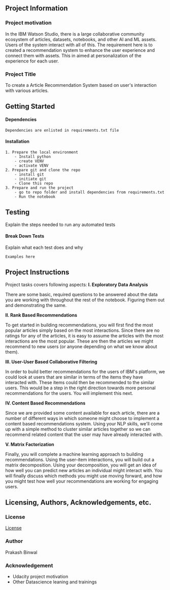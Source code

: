 ## Project Information
### Project motivation
In the IBM Watson Studio, there is a large collaborative community ecosystem of articles, datasets, notebooks, and other AI and ML assets. Users of the system interact with all of this. The requirement here is to created a recommendation system to enhance the user experience and connect them with assets. This in aimed at personalization of the experience for each user.

### Project Title

To create a Article Recommendation System based on user's interaction with various articles. 


## Getting Started

#### Dependencies

```
Dependencies are enlisted in requirements.txt file
```

#### Installation

```
1. Prepare the local environment
    - Install python
    - create VENV 
    - activate VENV
2. Prepare git and clone the repo
    - install git
    - initiate git
    - Clone this repo
3. Prepare and run the project
    - go to repo folder and install dependencies from requirements.txt
    - Run the notebook 
```

## Testing

Explain the steps needed to run any automated tests

#### Break Down Tests

Explain what each test does and why

```
Examples here
```

## Project Instructions

Project tasks covers following aspects: 
**__I. Exploratory Data Analysis__**

There are some basic, required questions to be answered about the data you are working with throughout the rest of the notebook. Figuring them out and demonstrating the same. 

**__II. Rank Based Recommendations__**

To get started in building recommendations, you will first find the most popular articles simply based on the most interactions. Since there are no ratings for any of the articles, it is easy to assume the articles with the most interactions are the most popular. These are then the articles we might recommend to new users (or anyone depending on what we know about them).

**__III. User-User Based Collaborative Filtering__**

In order to build better recommendations for the users of IBM's platform, we could look at users that are similar in terms of the items they have interacted with. These items could then be recommended to the similar users. This would be a step in the right direction towards more personal recommendations for the users. You will implement this next.

**__IV. Content Based Recommendations__**

Since we are provided some content available for each article, there are a number of different ways in which someone might choose to implement a content based recommendations system. Using your NLP skills, we'll come up with a simple method to cluster similar articles together so we can recommend related content that the user may have already interacted with.

**__V. Matrix Factorization__**

Finally, you will complete a machine learning approach to building recommendations. Using the user-item interactions, you will build out a matrix decomposition. Using your decomposition, you will get an idea of how well you can predict new articles an individual might interact with. You will finally discuss which methods you might use moving forward, and how you might test how well your recommendations are working for engaging users.


## Licensing, Authors, Acknowledgements, etc.
### License
[License](LICENSE.txt)
### Author
Prakash Binwal
### Acknowledgement
- Udacity project motivation
- Other Datascience leaning and trainings
